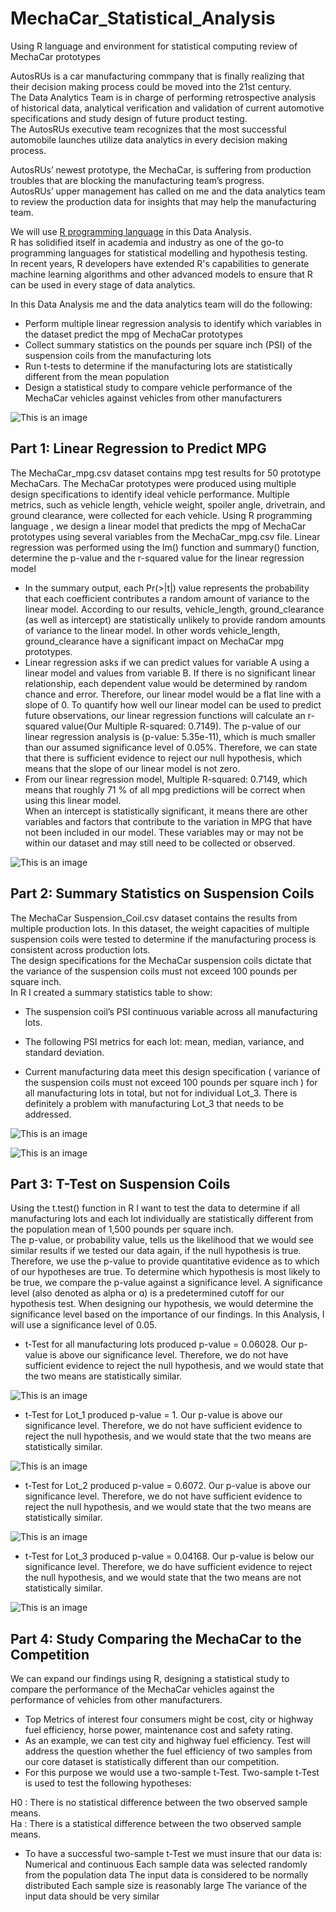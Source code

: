 # MechaCar_Statistical_Analysis

Using R language and environment for statistical computing review of MechaCar prototypes

AutosRUs is a car manufacturing commpany that is finally realizing that their decision making process could be moved into the 21st century.<br> The Data Analytics Team is in charge of performing retrospective analysis of historical data, analytical verification and validation of current automotive specifications and study design of future product testing.<br> The AutosRUs executive team recognizes that the most successful automobile launches utilize data analytics in every decision making process.<br>

AutosRUs’ newest prototype, the MechaCar, is suffering from production troubles that are blocking the manufacturing team’s progress.<br> AutosRUs’ upper management has called on me and the data analytics team to review the production data for insights that may help the manufacturing team.

We will use [R programming language](https://github.com/MilosPopov007/MechaCar_Statistical_Analysis/blob/main/MechaCarChallenge.RScript.R) in this Data Analysis.<br> R has solidified itself in academia and industry as one of the go-to programming languages for statistical modelling and hypothesis testing.<br> In recent years, R developers have extended R's capabilities to generate machine learning algorithms and other advanced models to ensure that R can be used in every stage of data analytics.<br>

In this Data Analysis me and the data analytics team will do the following:
* Perform multiple linear regression analysis to identify which variables in the dataset predict the mpg of MechaCar prototypes
* Collect summary statistics on the pounds per square inch (PSI) of the suspension coils from the manufacturing lots
* Run t-tests to determine if the manufacturing lots are statistically different from the mean population
* Design a statistical study to compare vehicle performance of the MechaCar vehicles against vehicles from other manufacturers

![This is an image](https://github.com/MilosPopov007/MechaCar_Statistical_Analysis/blob/main/car.png)

## Part 1: Linear Regression to Predict MPG

The MechaCar_mpg.csv dataset contains mpg test results for 50 prototype MechaCars. The MechaCar prototypes were produced using multiple design specifications to identify ideal vehicle performance. Multiple metrics, such as vehicle length, vehicle weight, spoiler angle, drivetrain, and ground clearance, were collected for each vehicle. Using R programming language , we design a linear model that predicts the mpg of MechaCar prototypes using several variables from the MechaCar_mpg.csv file. Linear regression was performed using the lm() function and summary() function, determine the p-value and the r-squared value for the linear regression model

* In the summary output, each Pr(>|t|) value represents the probability that each coefficient contributes a random amount of variance to the linear model. According to our results, vehicle_length, ground_clearance (as well as intercept) are statistically unlikely to provide random amounts of variance to the linear model. In other words vehicle_length, ground_clearance have a significant impact on MechaCar mpg prototypes.
* Linear regression asks if we can predict values for variable A using a linear model and values from variable B. If there is no significant linear relationship, each dependent value would be determined by random chance and error. Therefore, our linear model would be a flat line with a slope of 0. To quantify how well our linear model can be used to predict future observations, our linear regression functions will calculate an r-squared value(Our Multiple R-squared:  0.7149). The p-value of our linear regression analysis is (p-value: 5.35e-11), which is much smaller than our assumed significance level of 0.05%. Therefore, we can state that there is sufficient evidence to reject our null hypothesis, which means that the slope of our linear model is not zero.
* From our linear regression model,  Multiple R-squared:  0.7149, which means that roughly 71 % of all mpg predictions will be correct when using this linear model.<br> When an intercept is statistically significant, it means there are other variables and factors that contribute to the variation in MPG that have not been included in our model. These variables may or may not be within our dataset and may still need to be collected or observed.

![This is an image](https://github.com/MilosPopov007/MechaCar_Statistical_Analysis/blob/main/summary_1.png)

## Part 2: Summary Statistics on Suspension Coils

The MechaCar Suspension_Coil.csv dataset contains the results from multiple production lots. In this dataset, the weight capacities of multiple suspension coils were tested to determine if the manufacturing process is consistent across production lots.<br>The design specifications for the MechaCar suspension coils dictate that the variance of the suspension coils must not exceed 100 pounds per square inch.<br> In R I created a summary statistics table to show:
* The suspension coil’s PSI continuous variable across all manufacturing lots.
* The following PSI metrics for each lot: mean, median, variance, and standard deviation.


* Current manufacturing data meet this design specification ( variance of the suspension coils must not exceed 100 pounds per square inch ) for all manufacturing lots in total, but not for individual Lot_3. There is definitely a problem with manufacturing Lot_3 that needs to be addressed.

![This is an image](https://github.com/MilosPopov007/MechaCar_Statistical_Analysis/blob/main/PSI_stat.png)

![This is an image](https://github.com/MilosPopov007/MechaCar_Statistical_Analysis/blob/main/Lots_PSI.png)

## Part 3: T-Test on Suspension Coils

Using the t.test() function in R I want to test the data to determine if all manufacturing lots and each lot individually are statistically different from the population mean of 1,500 pounds per square inch.<br>
The p-value, or probability value, tells us the likelihood that we would see similar results if we tested our data again, if the null hypothesis is true. Therefore, we use the p-value to provide quantitative evidence as to which of our hypotheses are true. To determine which hypothesis is most likely to be true, we compare the p-value against a significance level. A significance level (also denoted as alpha or ɑ) is a predetermined cutoff for our hypothesis test. When designing our hypothesis, we would determine the significance level based on the importance of our findings. In this Analysis, I will use a significance level of 0.05.

* t-Test for all manufacturing lots produced p-value = 0.06028. Our p-value is above our significance level. Therefore, we do not have sufficient evidence to reject the null hypothesis, and we would state that the two means are statistically similar.

![This is an image](https://github.com/MilosPopov007/MechaCar_Statistical_Analysis/blob/main/t_test_total.png)

*  t-Test for Lot_1 produced p-value = 1. Our p-value is above our significance level. Therefore, we do not have sufficient evidence to reject the null hypothesis, and we would state that the two means are statistically similar.

![This is an image](https://github.com/MilosPopov007/MechaCar_Statistical_Analysis/blob/main/t_test_lot_1.png)

* t-Test for Lot_2 produced p-value =  0.6072. Our p-value is above our significance level. Therefore, we do not have sufficient evidence to reject the null hypothesis, and we would state that the two means are statistically similar.

![This is an image](https://github.com/MilosPopov007/MechaCar_Statistical_Analysis/blob/main/t_test_lot2.png)

*  t-Test for Lot_3 produced p-value =  0.04168.  Our p-value is below our significance level. Therefore, we do have sufficient evidence to reject the null hypothesis, and we would state that the two means are not statistically similar.

![This is an image](https://github.com/MilosPopov007/MechaCar_Statistical_Analysis/blob/main/t_test_lot3.png)

## Part 4: Study Comparing the MechaCar to the Competition

We can expand our findings using R, designing a statistical study to compare the performance of the MechaCar vehicles against the performance of vehicles from other manufacturers.
*  Top Metrics of interest four consumers might be  cost, city or highway fuel efficiency, horse power, maintenance cost and safety rating.
* As an example, we can test city and highway fuel efficiency. Test will address the question whether the fuel efficiency of two samples from our core dataset is statistically different than our competition.
* For this purpose we would use a two-sample t-Test. Two-sample t-Test is used to test the following hypotheses:

H0 : There is no statistical difference between the two observed sample means.<br>
Ha : There is a statistical difference between the two observed sample means.
* To have a successful two-sample t-Test we must insure that our data is:
Numerical and continuous
Each sample data was selected randomly from the population data
The input data is considered to be normally distributed
Each sample size is reasonably large
The variance of the input data should be very similar






